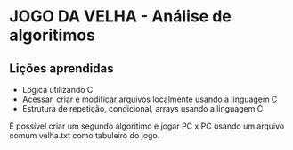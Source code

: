 # JOGO DA VELHA - Análise de algoritimos

## Lições aprendidas

- Lógica utilizando C
- Acessar, criar e modificar arquivos localmente usando a linguagem C
- Estrutura de repetição, condicional, arrays usando a linguagem C

É possível criar um segundo algoritimo e jogar PC x PC usando um arquivo comum velha.txt como tabuleiro do jogo.


